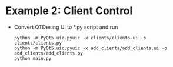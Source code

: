 # Example 2:  Client Control

- Convert QTDesing UI to *.py script and run

  ```
  python -m PyQt5.uic.pyuic -x clients/clients.ui -o clients/clients.py
  python -m PyQt5.uic.pyuic -x add_clients/add_clients.ui -o add_clients/add_clients.py
  python main.py
  ```

  

